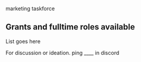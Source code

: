 marketing taskforce

## Grants and fulltime roles available

List goes here

For discussion or ideation. ping ____ in discord
